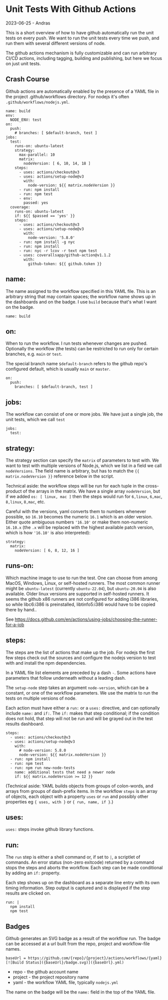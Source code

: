 # Unit Tests With Github Actions

2023-06-25 - Andras

This is a short overview of how to have github automatically run the unit tests on every push.
We want to run the unit tests every time we push, and run them with several different versions of
node.

The github actions mechanism is fully customizable and can run arbitrary CI/CD actions, including
tagging, building and publishing, but here we focus on just unit tests.

## Crash Course

Github actions are automatically enabled by the presence of a YAML file in the project
.github/workflows directory.  For nodejs it's often `.github/workflows/nodejs.yml`.

    name: build
    env:
      NODE_ENV: test
    on:
      push:
        # branches: [ $default-branch, test ]
    jobs:
      test:
        runs-on: ubuntu-latest
        strategy:
          max-parallel: 10
          matrix:
            nodeVersion: [ 6, 10, 14, 18 ]
        steps:
          - uses: actions/checkout@v3
          - uses: actions/setup-node@v3
            with:
              node-version: ${{ matrix.nodeVersion }}
          - run: npm install
          - run: npm test
          - env:
            passed: yes
      coverage:
        runs-on: ubuntu-latest
        if: ${{ $passed == 'yes' }}
        steps:
          - uses: actions/checkout@v3
          - uses: actions/setup-node@v3
            with:
              node-version: '5.8.0'
          - run: npm install -g nyc
          - run: npm install
          - run: nyc -r lcov -r text npm test
          - uses: coverallsapp/github-action@v1.1.2
            with:
              github-token: ${{ github.token }}

## name:

The name assigned to the workflow specified in this YAML file.  This is an arbitrary string that may
contain spaces; the workflow name shows up in the dashboards and on the badge.  I use `build`
because that's what I want on the badge.

    name: build

## on:

When to run the workflow.  I run tests whenever changes are pushed.  Optionally the workflow (the
tests) can be restricted to run only for certain branches, e.g. `main` or `test`.

The special branch name `$default-branch` refers to the github repo's configured default, which is
usually `main` or `master`.

    on:
      push:
        branches: [ $default-branch, test ]

## jobs:

The workflow can consist of one or more jobs.  We have just a single job, the unit tests, which we
call `test`

    jobs:
      test:

## strategy:

The strategy section can specify the `matrix` of parameters to test with.  We want to test with
multiple versions of Node.js, which we list in a field we call `nodeVersions`.  The field name is
arbitrary, but has to match the `{{ matrix.nodeVersion }}` reference below in the script.

Technical aside: the workflow steps will be run for each tuple in the cross-product of the arrays
in the matrix.  We have a single array `nodeVersion`, but if we added `os: [ linux, mac ]` then the
steps would run for `6,linux`, `6,mac`, `8,linux`, `8,mac`, etc.

Careful with the versions, yaml converts them to numbers whenever possible, so `16.10` becomes the
numeric `16.1` which is an older version.  Either quote ambiguous numbers `'16.10'` or make them
non-numeric `16.10.x` (the `.x` will be replaced with the highest available patch version, which
is how `'16.10'` is also interpreted):

    strategy:
      matrix:
        nodeVersion: [ 6, 8, 12, 16 ]

## runs-on:

Which machine image to use to run the test.  One can choose from among MacOS, Windows, Linux, or
self-hosted runners.  The most common runner might be `ubuntu-latest` (currently `ubuntu-22.04`),
but `ubuntu-20.04` is also available.  Older linux versions are supported in self-hosted runners.
It seems the github x86 runners are not configured for adding i386 libraries, so while libc6:i386 is
preinstalled, libtinfo5:i386 would have to be copied there by hand..

See https://docs.github.com/en/actions/using-jobs/choosing-the-runner-for-a-job

## steps:

The steps are the list of actions that make up the job.  For nodejs the first few steps check out
the sources and configure the nodejs version to test with and install the npm dependencies.

In a YAML file list elements are preceded by a dash `-`.  Some actions have parameters that follow
underneath without a leading dash.

The `setup-node` step takes an argument `node-version`, which can be a constant, or one of the
workflow parameters.  We use the matrix to run the tests on multiple versions of node.

Each action must have either a `run:` or a `uses:` directive, and can optionally include `name:`
and `if:`.  The `if:` makes that step conditional; if the condition does not hold, that step
will not be run and will be grayed out in the test results dashboard.

    steps:
      - uses: actions/checkout@v3
      - uses: actions/setup-node@v3
        with:
          # node-version: 5.8.0
          node-version: ${{ matrix.nodeVersion }}
      - run: npm install
      - run: npm test
      - run: npm run new-node-tests
        name: additional tests that need a newer node
        if: ${{ matrix.nodeVersion >= 12 }}

(Technical aside:  YAML builds objects from groups of colon-words, and arrays from groups of
dash-prefix items.  In the workflow `steps` is an array of objects, each object with a property
`uses` or `run` and possibly other properties eg `{ uses, with }` or `{ run, name, if }`.)

## uses:

`uses:` steps invoke github library functions.

## run:

The `run` step is either a shell command or, if set to `|`, a scriptlet of commands.  An error
status (non-zero exitcode) returned by a command stops the steps and aborts the workflow.  Each
step can be made conditional by adding an `if:` property.

Each step shows up on the dashboard as a separate line entry with its own timing information.
Step output is captured and is displayed if the step results are clicked on.

    run: |
      npm install
      npm test

## Badges

Github generates an SVG badge as a result of the workflow run.  The badge can be accessed at a url
built from the repo, project and workflow-file names.

    baseUrl = https://github.com/{repo}/{project}/actions/workflows/{yaml}
    [![Build Status]({baseUrl}/badge.svg)]({baseUrl}.yml)

* repo - the github account name
* project - the project repository name
* yaml - the workflow YAML file, typically `nodejs.yml`

The name on the badge will be the `name:` field in the top of the YAML file.
